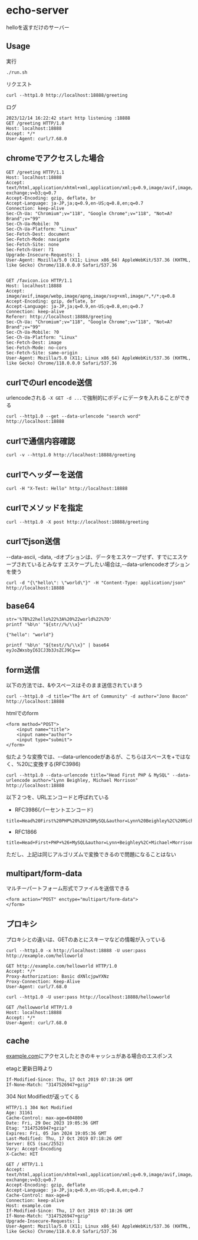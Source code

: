 # echo-server

helloを返すだけのサーバー

## Usage

実行

```
./run.sh
```

リクエスト

```
curl --http1.0 http://localhost:18888/greeting
```

ログ

```
2023/12/14 16:22:42 start http listening :18888
GET /greeting HTTP/1.0
Host: localhost:18888
Accept: */*
User-Agent: curl/7.68.0
```

## chromeでアクセスした場合

```
GET /greeting HTTP/1.1
Host: localhost:18888
Accept: text/html,application/xhtml+xml,application/xml;q=0.9,image/avif,image/webp,image/apng,*/*;q=0.8,application/signed-exchange;v=b3;q=0.7
Accept-Encoding: gzip, deflate, br
Accept-Language: ja-JP,ja;q=0.9,en-US;q=0.8,en;q=0.7
Connection: keep-alive
Sec-Ch-Ua: "Chromium";v="118", "Google Chrome";v="118", "Not=A?Brand";v="99"
Sec-Ch-Ua-Mobile: ?0
Sec-Ch-Ua-Platform: "Linux"
Sec-Fetch-Dest: document
Sec-Fetch-Mode: navigate
Sec-Fetch-Site: none
Sec-Fetch-User: ?1
Upgrade-Insecure-Requests: 1
User-Agent: Mozilla/5.0 (X11; Linux x86_64) AppleWebKit/537.36 (KHTML, like Gecko) Chrome/118.0.0.0 Safari/537.36


GET /favicon.ico HTTP/1.1
Host: localhost:18888
Accept: image/avif,image/webp,image/apng,image/svg+xml,image/*,*/*;q=0.8
Accept-Encoding: gzip, deflate, br
Accept-Language: ja-JP,ja;q=0.9,en-US;q=0.8,en;q=0.7
Connection: keep-alive
Referer: http://localhost:18888/greeting
Sec-Ch-Ua: "Chromium";v="118", "Google Chrome";v="118", "Not=A?Brand";v="99"
Sec-Ch-Ua-Mobile: ?0
Sec-Ch-Ua-Platform: "Linux"
Sec-Fetch-Dest: image
Sec-Fetch-Mode: no-cors
Sec-Fetch-Site: same-origin
User-Agent: Mozilla/5.0 (X11; Linux x86_64) AppleWebKit/537.36 (KHTML, like Gecko) Chrome/118.0.0.0 Safari/537.36
```

## curlでのurl encode送信

urlencodeされる
`-X GET -d ...`で強制的にボディにデータを入れることができる

```
curl --http1.0 --get --data-urlencode "search word" http://localhost:18888
```

## curlで通信内容確認

```
curl -v --http1.0 http://localhost:18888/greeting
```

## curlでヘッダーを送信

```
curl -H "X-Test: Hello" http://localhost:18888
```

## curlでメソッドを指定

```
curl --http1.0 -X post http://localhost:18888/greeting
```

## curlでjson送信

--data-ascii, -data, -dオプションは、データをエスケープせず、すでにエスケープされているとみなす
エスケープしたい場合は,--data-urlencodeオプションを使う

```
curl -d "{\"hello\": \"world\"}" -H "Content-Type: application/json" http://localhost:18888
```

## base64

```
str='%7B%22hello%22%3A%20%22world%22%7D'
printf '%b\n' "${str//%/\\x}"

{"hello": "world"}
```

```
printf '%b\n' "${test//%/\\x}" | base64
eyJoZWxsbyI6ICJ3b3JsZCJ9Cg==
```

## form送信

以下の方法では、&やスペースはそのまま送信されていまう
```
curl --http1.0 -d title="The Art of Community" -d author="Jono Bacon" http://localhost:18888
```

htmlでのform

```
<form method="POST">
    <input name="title">
    <input name="author">
    <input type="submit">
</form>
```

似たような変換では、--data-urlencodeがあるが、こちらはスペースを+ではなく、%20に変換する(RFC3986)

```
curl --http1.0 --data-urlencode title="Head First PHP & MySQL" --data-urlencode author="Lynn Beighley, Michael Morrison" http://localhost:18888
```

以下２つを、URLエンコードと呼ばれている

* RFC3986(パーセントエンコード)

```
title=Head%20First%20PHP%20%26%20MySQL&author=Lynn%20Beighley%2C%20Michael%20Morrison
```

* RFC1866

```
title=Head+First+PHP+%26+MySQL&author=Lynn+Beighley%2C+Michael+Morrison
```

ただし、上記は同じアルゴリズムで変換できるので問題になることはない

## multipart/form-data

マルチーパートフォーム形式でファイルを送信できる

```
<form action="POST" enctype="multipart/form-data">
</form>
```


## プロキシ

プロキシとの違いは、GETのあとにスキーマなどの情報が入っている

```
curl --http1.0 -x http://localhost:18888 -U user:pass http://example.com/helloworld
```

```
GET http://example.com/helloworld HTTP/1.0
Accept: */*
Proxy-Authorization: Basic dXNlcjpwYXNz
Proxy-Connection: Keep-Alive
User-Agent: curl/7.68.0
```

```
curl --http1.0 -U user:pass http://localhost:18888/hellowworld
```

```
GET /hellowworld HTTP/1.0
Host: localhost:18888
Accept: */*
User-Agent: curl/7.68.0
```

## cache

[example.com](http://example.com/)にアクセスしたときのキャッシュがある場合のエスポンス

etagと更新日時より
```
If-Modified-Since: Thu, 17 Oct 2019 07:18:26 GMT
If-None-Match: "3147526947+gzip"
```

304 Not Modifiedが返ってくる


```
HTTP/1.1 304 Not Modified
Age: 31161
Cache-Control: max-age=604800
Date: Fri, 29 Dec 2023 19:05:36 GMT
Etag: "3147526947+gzip"
Expires: Fri, 05 Jan 2024 19:05:36 GMT
Last-Modified: Thu, 17 Oct 2019 07:18:26 GMT
Server: ECS (sac/2552)
Vary: Accept-Encoding
X-Cache: HIT
```

```
GET / HTTP/1.1
Accept: text/html,application/xhtml+xml,application/xml;q=0.9,image/avif,image/webp,image/apng,*/*;q=0.8,application/signed-exchange;v=b3;q=0.7
Accept-Encoding: gzip, deflate
Accept-Language: ja-JP,ja;q=0.9,en-US;q=0.8,en;q=0.7
Cache-Control: max-age=0
Connection: keep-alive
Host: example.com
If-Modified-Since: Thu, 17 Oct 2019 07:18:26 GMT
If-None-Match: "3147526947+gzip"
Upgrade-Insecure-Requests: 1
User-Agent: Mozilla/5.0 (X11; Linux x86_64) AppleWebKit/537.36 (KHTML, like Gecko) Chrome/118.0.0.0 Safari/537.36
```

